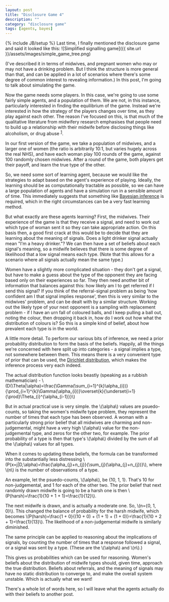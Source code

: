 ```yaml
---
layout: post
title: "Disclosure Game 4"
description: ""
category: "disclosure game"
tags: [agents, bayes]
---
```

{% include JB/setup %}
Last time, I finally mentioned the disclosure game and said it looked like this: ![Simplified signalling game]({{ site.url }}/assets/images/simple_game_tree.png)

(I've described it in terms of midwives, and pregnant women who may or may not have a drinking problem. But I think the structure is more general than that, and can be applied in a lot of scenarios where there's some degree of common interest to revealing information.)
In this post, I'm going to talk about simulating the game.

Now the game needs some players. In this case, we're going to use some fairly simple agents, and a population of them. We are not, in this instance, particularly interested in finding the equilibrium of the game. Instead we're interested in how the strategy of the players changes over time, as they play against each other.  The reason I've focused on this, is that much of the qualitative literature from midwifery research emphasises that people need to build up a relationship with their midwife before disclosing things like alcoholism, or drug abuse <sup><a href="http://dro.deakin.edu.au/eserv/DU:30007322/phillips-factorsthatinfluence-2007.pdf" title="Phillips, D. et al., 2007. Factors that Influence Women’s Disclosures of Substance Use During Pregnancy: A Qualitative Study of Ten Midwives and Ten Pregnant Women. The Journal of Drug Issues, 37(2), pp.357-376.">1</a></sup>.

In our first version of the game, we take a population of midwives, and a larger one of women (the ratio is arbitrarily 10:1, but varies hugely across the real NHS), and have each woman play 100 rounds of the game, against 100 randomly chosen midwives. After a round of the game, both players get their payoff, and learn the true type of the other.

So, we need some sort of learning agent, because we would like the strategies to adapt based on the agent's experience of playing. Ideally, the learning should be as computationally tractable as possible, so we can have a large population of agents and have a simulation run in a sensible amount of time. This immediately suggests that something like <a href="http://en.wikipedia.org/wiki/Bayesian_inference">Bayesian inference</a> is required, which in the right circumstances can be a very fast learning method.

But what exactly are these agents learning? First, the midwives. Their experience of the game is that they receive a signal, and need to work out which type of woman sent it so they can take appropriate action. On this basis then, a good first crack at this would be to decide that they are learning about the meaning of signals. Does a light drinker signal actually mean "I'm a heavy drinker."? We can then have a set of beliefs about each signal's meaning, so a midwife believes that there is some degree of likelihood that a low signal means each type. (Note that this allows for a scenario where all signals actually mean the same type.)

Women have a slightly more complicated situation - they don't get a signal, but have to make a guess about the type of the opponent they are facing based only on their experiences so far. They then need another bit of information that balances against this: how likely am I to get referred if I send this signal? If you think of the referral-signal problem as being 'how confident am I that signal implies response', then this is very similar to the midwives' problem, and can be dealt with by a similar structure.
Working out the likely type of your next opponent is a sampling with replacement problem - if I have an urn fall of coloured balls, and I keep pulling a ball out, noting the colour, then dropping it back in, how do I work out how what the distribution of colours is? So this is a simple kind of belief, about how prevalent each type is in the world.

A little more detail. To perform our various bits of inference, we need a prior probability distribution to form the basis of the beliefs. Happily, all the things we're concerned with here split up into categories - a signal implies a type, not somewhere between them. This means there is a very convenient type of prior that can be used, the <a href="http://en.wikipedia.org/wiki/Dirichlet-multinomial_distribution">Dirichlet distribution</a>, which makes the inference process very each indeed.

The actual distribution function looks beastly (speaking as a rubbish mathematician) - \\(D(\Theta|\alpha)=\frac{\Gamma(\sum_{i=1}^{k}\alpha_{i})}{\prod_{i=1}^{k}\Gamma(\alpha_{i})}\overset{k}{\underset{i=1}{\prod}\Theta_{i}^{\alpha_{i-1}}}\\)

But in actual practical use is very simple. the \\(\alpha\\) values are psuedo-counts, so taking the women's midwife type problem, they represent the number of times that each type has been observed. A woman with a particularly strong prior belief that all midwives are charming and non-judgemental, might have a very high \\(\alpha\\) value for the non-judgemental type, and zeros for the other two, for example. The prior probability of a type is then that type's \\(\alpha\\) divided by the sum of all the \\(\alpha\\) values for all types.

When it comes to updating these beliefs, the formula can be transformed into the substantially less distressing \\(P(x=j|D,\alpha)=\frac{\alpha_{j}+n_{j}}{\sum_{j}(\alpha_{j}+n_{j})}\\), where \\(n\\) is the number of observations of a type.

An example, let the psuedo-counts, \\(\alpha\\), be {10, 1, 1}. That's 10 for non-judgemental, and 1 for each of the other two. The prior belief that next randomly drawn midwife is going to be a harsh one is then \\(P(harsh)=\frac{1}{10 + 1 + 1}=\frac{1}{12}\\).

The next midwife is drawn, and is actually a moderate one. So, \\(n={0, 1, 0}\\). This changed the balance of probability for the harsh midwife, which becomes \\(P(harsh)=\frac{1 + 0}{(10 + 0) + (1 + 1) + (1 + 0)}=\frac{1}{10 + 2 + 1}=\frac{1}{13}\\). The likelihood of a non-judgemental midwife is similarly diminished.

The same principle can be applied to reasoning about the implications of signals, by counting the number of times that a response followed a signal, or a signal was sent by a type. (These are the \\(\alpha\\) and \\(n\\).)

This gives us probabilities which can be used for reasoning. Women's beliefs about the distribution of midwife types should, given time, approach the true distribution. Beliefs about referrals, and the meaning of signals may have no static distribution to converge to, and make the overall system unstable. Which is actually what we want!

There's a whole lot of words here, so I will leave what the agents actually do with their beliefs to another post.